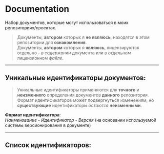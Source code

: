 # Documentation
Набор документов, которые могут использоваться в моих репозиториях/проектах.

> Документы, **автором** которых я **не являюсь**, находятся в этом репозитории для **ознакомления**.<br>
> Документы, **автором** которых я **являюсь**, лицензируются отдельно - *в содержании* документа или в *отдельном* лицензионном *файле*.

---

## Уникальные идентификаторы документов:
> Уникальные идентификаторы применяются для **точного** и **неизменного** определения документов **данного** репозитория.<br>
> Формат идентификаторов может подвергнуться изменениям, но **существующие** идентификаторы *остаются* **неизменными**.

**Формат идентификатора**:<br> *Наименование* - *Идентификатор* - *Версия* (на основании используемой системы версионирования в документе)

---

## Список идентификаторов:
